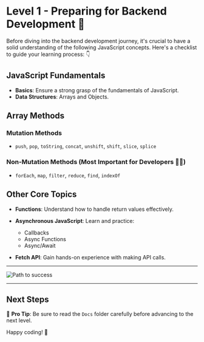 # Level 1 - Preparing for Backend Development 🚀

Before diving into the backend development journey, it's crucial to have a solid understanding of the following JavaScript concepts. Here's a checklist to guide your learning process: 👇

## JavaScript Fundamentals
- **Basics**: Ensure a strong grasp of the fundamentals of JavaScript.
- **Data Structures**: Arrays and Objects.

## Array Methods
### Mutation Methods
- `push`, `pop`, `toString`, `concat`, `unshift`, `shift`, `slice`, `splice`

### Non-Mutation Methods (Most Important for Developers 👨‍💻)
- `forEach`, `map`, `filter`, `reduce`, `find`, `indexOf`

## Other Core Topics
- **Functions**: Understand how to handle return values effectively.
- **Asynchronous JavaScript**: Learn and practice:
  - Callbacks
  - Async Functions
  - Async/Await

- **Fetch API**: Gain hands-on experience with making API calls.

---

![Path to success](./GitHub_docs_backend.png)

---

## Next Steps
📝 **Pro Tip**: Be sure to read the `Docs` folder carefully before advancing to the next level.

Happy coding! 🎃
